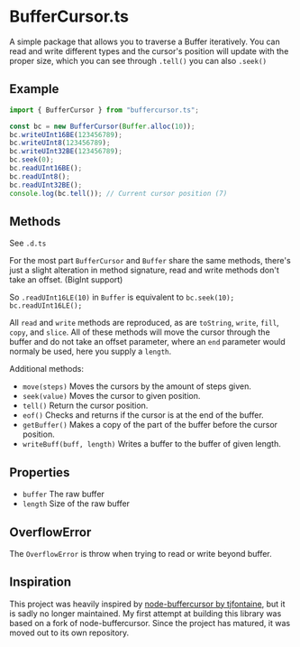 # BufferCursor.ts

A simple package that allows you to traverse a Buffer iteratively. You
can read and write different types and the cursor's position will update with the proper size, which you can see through `.tell()` you can also
`.seek()`

## Example

```typescript
import { BufferCursor } from "buffercursor.ts";

const bc = new BufferCursor(Buffer.alloc(10));
bc.writeUInt16BE(123456789);
bc.writeUInt8(123456789);
bc.writeUInt32BE(123456789);
bc.seek(0);
bc.readUInt16BE();
bc.readUInt8();
bc.readUInt32BE();
console.log(bc.tell()); // Current cursor position (7)
```

## Methods

See `.d.ts`

For the most part `BufferCursor` and `Buffer` share the same methods, there's just a slight alteration in method signature, read and write methods don't take an offset. (BigInt support)

So `.readUInt16LE(10)` in `Buffer` is equivalent to `bc.seek(10); bc.readUInt16LE();`

All `read` and `write` methods are reproduced, as are `toString`, `write`, `fill`, `copy`, and `slice`. All of these methods will move the cursor through the buffer and do not take an offset parameter, where an `end` parameter would normaly be used, here you supply a `length`.

Additional methods:

 - `move(steps)` Moves the cursors by the amount of steps given.
 - `seek(value)` Moves the cursor to given position.
 - `tell()` Return the cursor position.
 - `eof()` Checks and returns if the cursor is at the end of the buffer.
 - `getBuffer()` Makes a copy of the part of the buffer before the cursor position.
 - `writeBuff(buff, length)` Writes a buffer to the buffer of given length.

## Properties

 - `buffer` The raw buffer
 - `length` Size of the raw buffer

## OverflowError

The `OverflowError` is throw when trying to read or write beyond buffer.

## Inspiration
This project was heavily inspired by [node-buffercursor by tjfontaine](https://github.com/tjfontaine/node-buffercursor), but it is sadly no longer maintained. My first attempt at building this library was based on a fork of node-buffercursor. Since the project has matured, it was moved out to its own repository.
